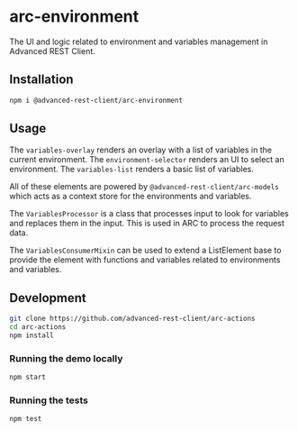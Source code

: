 # arc-environment

The UI and logic related to environment and variables management in Advanced REST Client.

## Installation

```bash
npm i @advanced-rest-client/arc-environment
```

## Usage

The `variables-overlay` renders an overlay with a list of variables in the current environment. The `environment-selector` renders an UI to select an environment. The `variables-list` renders a basic list of variables.

All of these elements are powered by `@advanced-rest-client/arc-models` which acts as a context store for the environments and variables.

The `VariablesProcessor` is a class that processes input to look for variables and replaces them in the input. This is used in ARC to process the request data.

The `VariablesConsumerMixin` can be used to extend a ListElement base to provide the element with functions and variables related to environments and variables.

## Development

```sh
git clone https://github.com/advanced-rest-client/arc-actions
cd arc-actions
npm install
```

### Running the demo locally

```sh
npm start
```

### Running the tests

```sh
npm test
```
